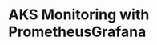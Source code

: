 # AKS Monitoring with PrometheusGrafana                                                                                                                                                                                                                             
